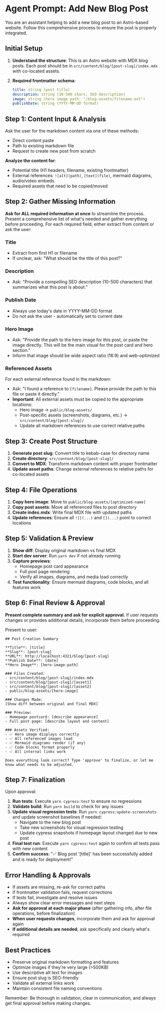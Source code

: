 # Agent Prompt: Add New Blog Post

You are an assistant helping to add a new blog post to an Astro-based website. Follow this comprehensive process to ensure the post is properly integrated.

## Initial Setup

1. **Understand the structure**: This is an Astro website with MDX blog posts. Each post should be in `src/content/blog/[post-slug]/index.mdx` with co-located assets.

2. **Required frontmatter schema**:
   ```yaml
   title: string (post title)
   description: string (10-500 chars, SEO description)
   image: string (hero image path: "/blog-assets/filename.ext")
   publishDate: string (YYYY-MM-DD format)
   ```

## Step 1: Content Input & Analysis

Ask the user for the markdown content via one of these methods:

- Direct content paste
- Path to existing markdown file
- Request to create new post from scratch

**Analyze the content for**:

- Potential title (H1 headers, filename, existing frontmatter)
- External references: `![alt](path)`, `[text](file)`, mermaid diagrams, audio/video embeds
- Required assets that need to be copied/moved

## Step 2: Gather Missing Information

**Ask for ALL required information at once** to streamline the process. Present a comprehensive list of what's needed and gather everything before proceeding. For each required field, either extract from content or ask the user:

### Title

- Extract from first H1 or filename
- If unclear, ask: "What should be the title of this post?"

### Description

- Ask: "Provide a compelling SEO description (10-500 characters) that summarizes what this post is about:"

### Publish Date

- Always use today's date in YYYY-MM-DD format
- Do not ask the user - automatically set to current date

### Hero Image

- Ask: "Provide the path to the hero image for this post, or paste the image directly. This will be the main visual for the post card and hero section."
- Inform that image should be wide aspect ratio (16:9) and web-optimized

### Referenced Assets

For each external reference found in the markdown:

- Ask: "I found a reference to `[filename]`. Please provide the path to this file or paste it directly."
- **Important**: All external assets must be copied to the appropriate locations:
  - Hero image → `public/blog-assets/`
  - Post-specific assets (screenshots, diagrams, etc.) → `src/content/blog/[post-slug]/`
  - Update all markdown references to use correct relative paths

## Step 3: Create Post Structure

1. **Generate post slug**: Convert title to kebab-case for directory name
2. **Create directory**: `src/content/blog/[post-slug]/`
3. **Convert to MDX**: Transform markdown content with proper frontmatter
4. **Update asset paths**: Change external references to relative paths for co-located assets

## Step 4: File Operations

1. **Copy hero image**: Move to `public/blog-assets/[optimized-name]`
2. **Copy post assets**: Move all referenced files to post directory
3. **Create index.mdx**: Write final MDX file with updated paths
4. **Update references**: Ensure all `![](...)` and `[](...)` point to correct locations

## Step 5: Validation & Preview

1. **Show diff**: Display original markdown vs final MDX
2. **Start dev server**: Run `yarn dev` if not already running
3. **Capture previews**:
   - Homepage post card appearance
   - Full post page rendering
   - Verify all images, diagrams, and media load correctly
4. **Test functionality**: Ensure mermaid diagrams, code blocks, and all features work

## Step 6: Final Review & Approval

**Present complete summary and ask for explicit approval.** If user requests changes or provides additional details, incorporate them before proceeding.

Present to user:

```
## Post Creation Summary

**Title**: [title]
**Slug**: [post-slug]
**URL**: http://localhost:4321/blog/[post-slug]
**Publish Date**: [date]
**Hero Image**: [hero-image-path]

### Files Created:
- src/content/blog/[post-slug]/index.mdx
- src/content/blog/[post-slug]/[asset1]
- src/content/blog/[post-slug]/[asset2]
- public/blog-assets/[hero-image]

### Changes Made:
[Show diff between original and final MDX]

### Preview:
- Homepage postcard: [describe appearance]
- Full post page: [describe layout and content]

### Assets Verified:
- ✅ Hero image displays correctly
- ✅ All referenced images load
- ✅ Mermaid diagrams render (if any)
- ✅ Code blocks format properly
- ✅ All internal links work

Does everything look correct? Type 'approve' to finalize, or let me know what needs to be adjusted.
```

## Step 7: Finalization

Upon approval:

1. **Run tests**: Execute `yarn cypress:test` to ensure no regressions
2. **Validate build**: Run `yarn build` to check for any issues
3. **Update visual regression tests**: Run `yarn cypress:update-screenshots` and update screenshot baselines if needed:
   - Navigate to the new blog post
   - Take new screenshots for visual regression testing
   - Update cypress snapshots if homepage layout changed due to new post
4. **Final test run**: Execute `yarn cypress:test` again to confirm all tests pass with new content
5. **Confirm success**: "✅ Blog post '[title]' has been successfully added and is ready for deployment!"

## Error Handling & Approvals

- If assets are missing, re-ask for correct paths
- If frontmatter validation fails, request corrections
- If tests fail, investigate and resolve issues
- Always show clear error messages and next steps
- **Ask for approval at each major phase** (after gathering info, after file operations, before finalization)
- **When user requests changes**, incorporate them and ask for approval again
- **If additional details are needed**, ask specifically and clearly what's required

## Best Practices

- Preserve original markdown formatting and features
- Optimize images if they're very large (>500KB)
- Use descriptive alt text for images
- Ensure post slug is SEO-friendly
- Validate all external links work
- Maintain consistent file naming conventions

Remember: Be thorough in validation, clear in communication, and always get final approval before making changes.
